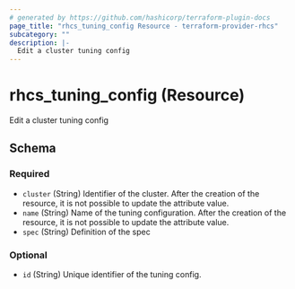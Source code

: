 ```yaml
---
# generated by https://github.com/hashicorp/terraform-plugin-docs
page_title: "rhcs_tuning_config Resource - terraform-provider-rhcs"
subcategory: ""
description: |-
  Edit a cluster tuning config
---
```


# rhcs_tuning_config (Resource)

Edit a cluster tuning config



<!-- schema generated by tfplugindocs -->
## Schema

### Required

- `cluster` (String) Identifier of the cluster. After the creation of the resource, it is not possible to update the attribute value.
- `name` (String) Name of the tuning configuration. After the creation of the resource, it is not possible to update the attribute value.
- `spec` (String) Definition of the spec

### Optional

- `id` (String) Unique identifier of the tuning config.
